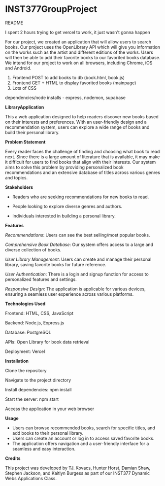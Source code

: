 # INST377GroupProject

README

I spent 2 hours trying to get vercel to work, it just wasn't gonna happen

For our project, we created an application that will allow users to search books. Our project uses the OpenLibrary API which will give you information on the works such as the artist and different editions of the works. Users will then be able to add their favorite books to our favorited books database. We intend for our project to work on all browsers, including Chrome, iOS and Android. 


1. Frontend POST to add books to db (book.html, book.js)
2. Frontend GET + HTML to display favorited books (mainpage)
3. Lots of CSS

dependencies/node installs - express, nodemon, supabase



**LibraryApplication**

 This a web application designed to help readers discover new books based on their interests and preferences. With an user-friendly design and a recommendation system, users can explore a wide range of books and build their personal library.

**Problem Statement**

Every reader faces the challenge of finding and choosing what book to read next. Since there is a large amount of literature that is available, it may make it difficult for users to find books that align with their interests. Our system aims to solve this problem by providing personalized book recommendations and an extensive database of titles across various genres and topics.

**Stakeholders**

- Readers who are seeking recommendations for new books to read.
  
- People looking to explore diverse genres and authors.
  
- Individuals interested in building a personal library.

**Features**

_Recommendations_: Users can see the best selling/most popular books.

_Comprehensive Book Database_: Our system offers access to a large and diverse collection of books.

_User Library Management_: Users can create and manage their personal library, saving favorite books for future reference.

_User Authentication_: There is a login and signup function for access to personalized features and settings.

_Responsive Design_: The application is applicable for various devices, ensuring a seamless user experience across various platforms.

**Technologies Used**

Frontend: HTML, CSS, JavaScript 

Backend: Node.js, Express.js

Database: PostgreSQL 

APIs: Open Library for book data retrieval

Deployment: Vercel 

**Installation**

Clone the repository

Navigate to the project directory

Install dependencies: npm install

Start the server: npm start

Access the application in your web browser

**Usage**

- Users can browse recommended books, search for specific titles, and add books to their personal library.
- Users can create an account or log in to access saved favorite books.
- The application offers navigation and a user-friendly interface for a seamless and easy interaction.

**Credits**

This project was developed by TJ. Kovacs, Hunter Horst, Damian Shaw, Stephen Jackson, and Kaitlyn Burgess as part of our INST377 Dynamic Webs Applications Class.










